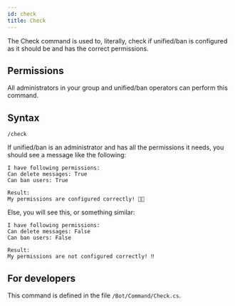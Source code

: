 ```yaml
---
id: check
title: Check
---
```


The Check command is used to, literally, check if unified/ban is configured as it should be and has the correct permissions.

## Permissions

All administrators in your group and unified/ban operators can perform this command.

## Syntax

```
/check
```

If unified/ban is an administrator and has all the permissions it needs, you should see a message like the following:

```
I have following permissions:
Can delete messages: True
Can ban users: True

Result:
My permissions are configured correctly! 👍🏼
```

Else, you will see this, or something similar:

```
I have following permissions:
Can delete messages: False
Can ban users: False

Result:
My permissions are not configured correctly! ‼️
```

## For developers

This command is defined in the file `/Bot/Command/Check.cs`.
